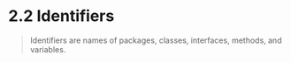 # 2.2  Identifiers

<blockquote class="fragment roll-in">Identifiers are names of packages, classes, interfaces, methods, and variables.</blockquote>
